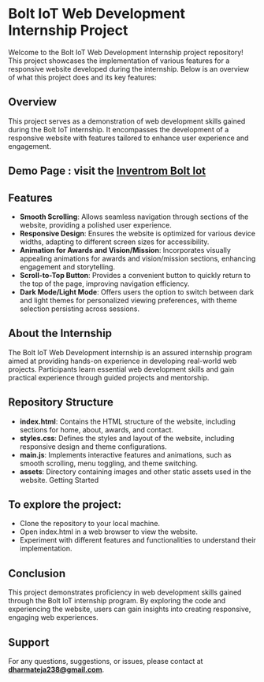 # **Bolt IoT Web Development Internship Project**

Welcome to the Bolt IoT Web Development Internship project repository! This project showcases the implementation of various features for a responsive website developed during the internship. Below is an overview of what this project does and its key features:

## **Overview**

This project serves as a demonstration of web development skills gained during the Bolt IoT internship. It encompasses the development of a responsive website with features tailored to enhance user experience and engagement.

## **Demo Page :** visit the [Inventrom Bolt Iot](https://dharmtejaa.github.io/boltiot/)

## **Features**

- **Smooth Scrolling**: Allows seamless navigation through sections of the website, providing a polished user experience.
- **Responsive Design**: Ensures the website is optimized for various device widths, adapting to different screen sizes for accessibility.
- **Animation for Awards and Vision/Mission**: Incorporates visually appealing animations for awards and vision/mission sections, enhancing engagement and storytelling.
- **Scroll-to-Top Button**: Provides a convenient button to quickly return to the top of the page, improving navigation efficiency.
- **Dark Mode/Light Mode**: Offers users the option to switch between dark and light themes for personalized viewing preferences, with theme selection persisting across sessions.

## **About the Internship**

The Bolt IoT Web Development internship is an assured internship program aimed at providing hands-on experience in developing real-world web projects. Participants learn essential web development skills and gain practical experience through guided projects and mentorship.

## **Repository Structure**

- **index.html**: Contains the HTML structure of the website, including sections for home, about, awards, and contact.
- **styles.css**: Defines the styles and layout of the website, including responsive design and theme configurations.
- **main.js**: Implements interactive features and animations, such as smooth scrolling, menu toggling, and theme switching.
- **assets**: Directory containing images and other static assets used in the website.
Getting Started

## **To explore the project:**

- Clone the repository to your local machine.
- Open index.html in a web browser to view the website.
- Experiment with different features and functionalities to understand their implementation.

## **Conclusion**

This project demonstrates proficiency in web development skills gained through the Bolt IoT internship program. By exploring the code and experiencing the website, users can gain insights into creating responsive, engaging web experiences.

## **Support**
For any questions, suggestions, or issues, please contact at **dharmateja238@gmail.com**.


